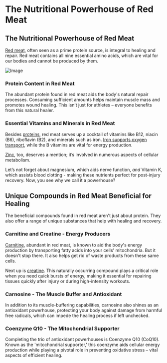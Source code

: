 # The Nutritional Powerhouse of Red Meat

## **The Nutritional Powerhouse of Red Meat**

[Red meat](https://www.drberg.com/blog/is-red-meat-really-that-bad-for-you), often seen as a prime protein source, is integral to healing and repair. Red meat contains all nine essential amino acids, which are vital for our bodies and cannot be produced by them.

![Image](https://drberg-dam.imgix.net/video-thumbnails/81e2b64a-cf80-439b-9115-9c4218874597.jpg?w=992&auto=compress,format)

### **Protein Content in Red Meat**

The abundant protein found in red meat aids the body's natural repair processes. Consuming sufficient amounts helps maintain muscle mass and promotes wound healing.  This isn’t just for athletes – everyone benefits from this natural healer.

### **Essential Vitamins and Minerals in Red Meat**

Besides [proteins](https://www.drberg.com/blog/protein-part-1-how-much-protein-do-i-need), red meat serves up a cocktail of vitamins like B12, niacin (B6), riboflavin (B2), and minerals such as iron. [Iron supports oxygen transport](https://www.drberg.com/blog/are-you-iron-deficient), while the B vitamins are vital for energy production.

[Zinc](https://www.drberg.com/blog/7-unexpected-amazing-benefits-of-zinc-that-you-ve-rarely-heard-about), too, deserves a mention; it’s involved in numerous aspects of cellular metabolism.

Let’s not forget about magnesium, which aids nerve function, *and* Vitamin K, which assists blood clotting - making these nutrients perfect for post-injury recovery. Now, you see why we call it a powerhouse?

## **Unique Compounds in Red Meat Beneficial for Healing**

The beneficial compounds found in red meat aren't just about protein. They also offer a range of unique substances that help with healing and recovery.

### **Carnitine and Creatine - Energy Producers**

[Carnitine](https://www.drberg.com/blog/the-biggest-benefit-of-l-carnitine-is), abundant in red meat, is known to aid the body's energy production by transporting fatty acids into your cells' mitochondria. But it doesn't stop there. It also helps get rid of waste products from these same cells.

Next up is [creatine](https://www.drberg.com/blog/what-is-creatine). This naturally occurring compound plays a critical role when you need quick bursts of energy, making it essential for repairing tissues quickly after injury or during high-intensity workouts.

### **Carnosine - The Muscle Buffer and Antioxidant**

In addition to its muscle-buffering capabilities, carnosine also shines as an antioxidant powerhouse, protecting your body against damage from harmful free radicals, which can impede the healing process if left unchecked.

### **Coenzyme Q10 - The Mitochondrial Supporter**

Completing the trio of antioxidant powerhouses is Coenzyme Q10 (CoQ10). Known as the 'mitochondrial supporter,' this coenzyme aids cellular energy production while playing a pivotal role in preventing oxidative stress – vital aspects of efficient healing.